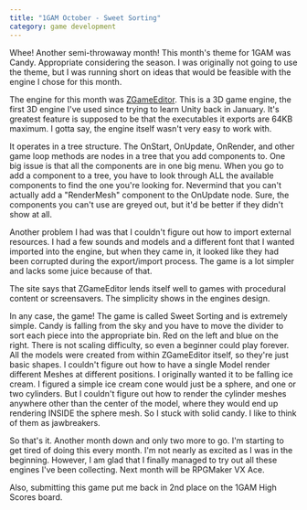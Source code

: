 ```yaml
---
title: "1GAM October - Sweet Sorting"
category: game development
---
```

Whee! Another semi-throwaway month! This month's theme for 1GAM was Candy. Appropriate considering the season. I was originally not going to use the theme, but I was running short on ideas that would be feasible with the engine I chose for this month.

The engine for this month was <a href="http://zgameeditor.org/">ZGameEditor</a>. This is a 3D game engine, the first 3D engine I've used since trying to learn Unity back in January. It's greatest feature is supposed to be that the executables it exports are 64KB maximum. I gotta say, the engine itself wasn't very easy to work with.

It operates in a tree structure. The OnStart, OnUpdate, OnRender, and other game loop methods are nodes in a tree that you add components to. One big issue is that all the components are in one big menu. When you go to add a component to a tree, you have to look through ALL the available components to find the one you're looking for. Nevermind that you can't actually add a "RenderMesh" component to the OnUpdate node. Sure, the components you can't use are greyed out, but it'd be better if they didn't show at all.

Another problem I had was that I couldn't figure out how to import external resources. I had a few sounds and models and a different font that I wanted imported into the engine, but when they came in, it looked like they had been corrupted during the export/import process. The game is a lot simpler and lacks some juice because of that.

The site says that ZGameEditor lends itself well to games with procedural content or screensavers. The simplicity shows in the engines design.

In any case, the game! The game is called Sweet Sorting and is extremely simple. Candy is falling from the sky and you have to move the divider to sort each piece into the appropriate bin. Red on the left and blue on the right. There is not scaling difficulty, so even a beginner could play forever. All the models were created from within ZGameEditor itself, so they're just basic shapes. I couldn't figure out how to have a single Model render different Meshes at different positions. I originally wanted it to be falling ice cream. I figured a simple ice cream cone would just be a sphere, and one or two cylinders. But I couldn't figure out how to render the cylinder meshes anywhere other than the center of the model, where they would end up rendering INSIDE the sphere mesh. So I stuck with solid candy. I like to think of them as jawbreakers.

So that's it. Another month down and only two more to go. I'm starting to get tired of doing this every month. I'm not nearly as excited as I was in the beginning. However, I am glad that I finally managed to try out all these engines I've been collecting. Next month will be RPGMaker VX Ace.

Also, submitting this game put me back in 2nd place on the 1GAM High Scores board.
